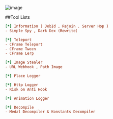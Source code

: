 ![image](https://github.com/user-attachments/assets/3155b4b6-3973-40e9-87fa-f4fb72baf0ca)

##Tool Lists
```ini
[*] Information ( JobId , Rejoin , Server Hop )
- Simple Spy , Dark Dex (Rewrite)

[*] Teleport
- CFrame Teleport
- CFrame Tween
- CFrame Lerp

[*] Image Stealer
- URL Webhook , Path Image

[*] Place Logger

[*] Http Logger
- Risk on Anti Hook

[*] Animation Logger

[*] Decompile
- Medal Decompiler & Konstants Decompiler
```
